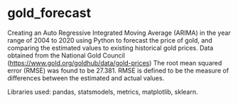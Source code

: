 # gold_forecast
Creating an Auto Regressive Integrated Moving Average (ARIMA) in the year range of 2004 to 2020 using Python to forecast the price of gold, and comparing the estimated values to existing historical gold prices.
Data obtained from the National Gold Council (https://www.gold.org/goldhub/data/gold-prices)
The root mean squared error (RMSE) was found to be 27.381. RMSE is defined to be the measure of differences between the estimated and actual values. 

Libraries used: pandas, statsmodels, metrics, matplotlib, sklearn.
